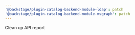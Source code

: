 ```yaml
---
'@backstage/plugin-catalog-backend-module-ldap': patch
'@backstage/plugin-catalog-backend-module-msgraph': patch
---
```


Clean up API report
